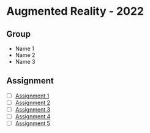 # Augmented Reality - 2022

## Group
* Name 1
* Name 2
* Name 3

## Assignment
<!-- Put a [x] inside each [ ] when you have completed the assignment -->
* [ ] [Assignment 1](Assignments/assignment_1.md)
* [ ] [Assignment 2](Assignments/assignment_2.md)
* [ ] [Assignment 3](Assignments/assignment_3.md)
* [ ] [Assignment 4](Assignments/assignment_4.md)
* [ ] [Assignment 5](Assignments/assignment_5.md)
